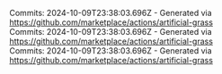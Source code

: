 Commits: 2024-10-09T23:38:03.696Z - Generated via https://github.com/marketplace/actions/artificial-grass
<br>
Commits: 2024-10-09T23:38:03.696Z - Generated via https://github.com/marketplace/actions/artificial-grass
<br>
Commits: 2024-10-09T23:38:03.696Z - Generated via https://github.com/marketplace/actions/artificial-grass
<br>
